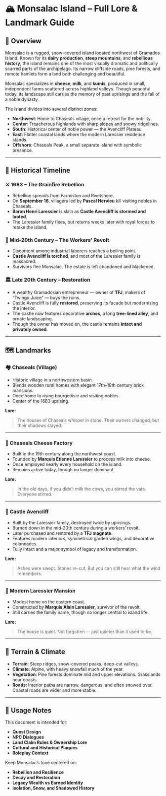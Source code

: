 # 🏔️ Monsalac Island – Full Lore & Landmark Guide

## 📌 Overview

Monsalac is a rugged, snow-covered island located northwest of Gramados Island. Known for its **dairy production**, **steep mountains**, and **rebellious history**, the island remains one of the most visually dramatic and politically scarred parts of the archipelago. Its narrow cliffside roads, pine forests, and remote hamlets form a land both challenging and beautiful.

Monsalac specializes in **cheese**, **milk**, and **kumis**, produced in small, independent farms scattered across highland valleys. Though peaceful today, its landscape still carries the memory of past uprisings and the fall of a noble dynasty.

The island divides into several distinct zones:

* **Northwest**: Home to Chaseals village, once a retreat for the nobility.
* **Center**: Treacherous highlands with sharp slopes and snowy ridgelines.
* **South**: Historical center of noble power — the Avencliff Plateau.
* **East**: Flatter coastal lands where the modern Laressier residence stands.
* **Offshore**: Chaseals Peak, a small separate island with symbolic presence.

---

## 🧾 Historical Timeline

### ⚔️ 1683 – The Grainfire Rebellion

* Rebellion spreads from Farmiston and Rivetshore.
* On **September 16**, villagers led by **Pascal Hervieu** kill visiting nobles in Chaseals.
* **Baron Henri Laressier** is slain as **Castle Avencliff is stormed and looted**.
* The Laressier family flees, but returns weeks later with royal forces to retake the island.

### 🧨 Mid-20th Century – The Workers' Revolt

* Discontent among industrial laborers reaches a boiling point.
* **Castle Avencliff is torched**, and most of the Laressier family is massacred.
* Survivors flee Monsalac. The estate is left abandoned and blackened.

### 🏛️ Late 20th Century – Restoration

* A wealthy Gramadosian entrepreneur — owner of **TFJ**, makers of “Twingo Juice” — buys the ruins.
* Castle Avencliff is fully **restored**, preserving its facade but modernizing the interior.
* The castle now features decorative **arches**, a long **tree-lined alley**, and ornate landscaping.
* Though the owner has moved on, the castle remains **intact and privately owned**.

---

## 🗺️ Landmarks

### 🏘️ **Chaseals (Village)**

* Historic village in a northwestern basin.
* Blends wooden rural homes with elegant 17th–18th century brick mansions.
* Once home to rising bourgeoisie and visiting nobles.
* Center of the 1683 uprising.

**Lore:**

> The houses of Chaseals whisper in stone. Their owners changed, but their shadows stayed.

---

### 🧀 **Chaseals Cheese Factory**

* Built in the 19th century along the northwest coast.
* Founded by **Marquis Etienne Laressier** to process milk into cheese.
* Once employed nearly every household on the island.
* Remains active today, though no longer dominant.

**Lore:**

> In the old days, if you didn’t milk the cows, you stirred the vats. Everyone stirred.

---

### 🏰 **Castle Avencliff**

* Built by the Laressier family, destroyed twice by uprisings.
* Burned down in the mid-20th century during a workers’ revolt.
* Later purchased and restored by a **TFJ magnate**.
* Features modern interiors, symmetrical garden wings, and decorative colonnades.
* Fully intact and a major symbol of legacy and transformation.

**Lore:**

> Ashes were swept. Stones re-cut. But you can still hear what the wind remembers.

---

### 🏡 **Modern Laressier Mansion**

* Modest home on the eastern coast.
* Constructed by **Marquis Alain Laressier**, survivor of the revolt.
* Still carries the family name, though no longer central to island life.

**Lore:**

> The house is quiet. Not forgotten — just quieter than it used to be.

---

## 🧭 Terrain & Climate

* **Terrain**: Steep ridges, snow-covered peaks, deep-cut valleys.
* **Climate**: Alpine, with heavy snowfall much of the year.
* **Vegetation**: Pine forests dominate mid and upper elevations. Grasslands near coasts.
* **Roads**: Interior paths are narrow, dangerous, and often snowed over. Coastal roads are wider and more stable.

---

## 🧩 Usage Notes

This document is intended for:

* **Quest Design**
* **NPC Dialogues**
* **Land Claim Rules & Ownership Lore**
* **Cultural and Historical Plaques**
* **Roleplay Context**

Keep Monsalac’s tone centered on:

* **Rebellion and Resilience**
* **Decay and Restoration**
* **Legacy Wealth vs Earned Identity**
* **Isolation, Snow, and Shadowed History**
